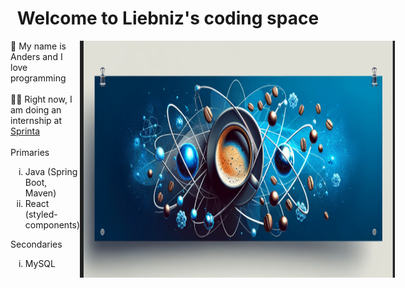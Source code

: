 <h1 align="center" class="Merriweather">Welcome to Liebniz's coding space</h1>

<div style="display: flex">
  <div style="display: flex; flex-direction: column; align-items: left; justify-content: center"> 
    <div style="">👋 My name is Anders and I love programming </div>
    <br>
    <div>👨‍🎓 Right now, I am doing an internship at <a href="sprinta.se">Sprinta</a></div>
    <br>
    <span>Primaries</span>
    <ul>
      <li type="i"> Java (Spring Boot, Maven)
      <li type="i"> React (styled-components)
    </ul>
        <span>Secondaries</span>
    <ul>
      <li type="i"> MySQL
    </ul>
  </div>
  <img src="./static/coffee-atom-banner.png" alt="Java React banner" width="auto" style="display: block; margin-left: auto; margin-right: auto" />
</div>
